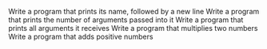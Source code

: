 Write a program that prints its name, followed by a new line
Write a program that prints the number of arguments passed into it
Write a program that prints all arguments it receives
Write a program that multiplies two numbers
Write a program that adds positive numbers
